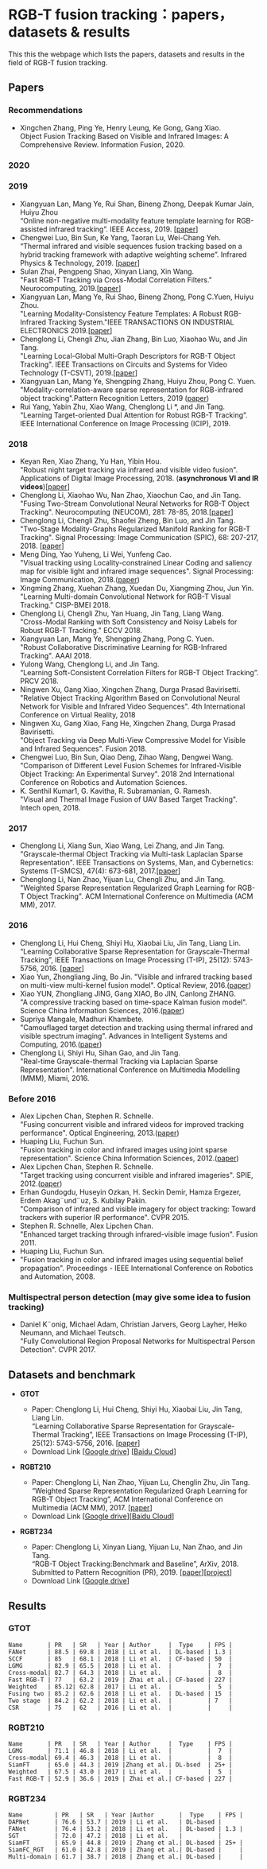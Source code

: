 # RGB-T fusion tracking：papers，datasets & results
This this the webpage which lists the papers, datasets and results in the field of RGB-T fusion tracking.

## Papers

### Recommendations
- Xingchen Zhang, Ping Ye, Henry Leung, Ke Gong, Gang Xiao.  
  Object Fusion Tracking Based on Visible and Infrared Images: A Comprehensive Review. Information Fusion, 2020.
  
### 2020


### 2019
- Xiangyuan Lan, Mang Ye, Rui Shan, Bineng Zhong, Deepak Kumar Jain, Huiyu Zhou  
	“Online non-negative multi-modality feature template learning for RGB-assisted infrared tracking”. IEEE Access, 2019. [[paper][1]]
- Chengwei Luo, Bin Sun, Ke Yang, Taoran Lu, Wei-Chang Yeh.  
	  “Thermal infrared and visible sequences fusion tracking based on a hybrid tracking framework with adaptive weighting scheme”. Infrared Physics & Technology, 2019. [[paper][2]]
- Sulan Zhai, Pengpeng Shao, Xinyan Liang, Xin Wang.  
	"Fast RGB-T Tracking via Cross-Modal Correlation Filters." Neurocomputing, 2019.[[paper][3]]
- Xiangyuan Lan, Mang Ye, Rui Shao, Bineng Zhong, Pong C.Yuen, Huiyu Zhou.  
	  "Learning Modality-Consistency Feature Templates: A Robust RGB-Infrared Tracking System."IEEE TRANSACTIONS ON INDUSTRIAL ELECTRONICS 2019.[[paper][4]]
- Chenglong Li, Chengli Zhu, Jian Zhang, Bin Luo, Xiaohao Wu, and Jin Tang.  
	  "Learning Local-Global Multi-Graph Descriptors for RGB-T Object Tracking". IEEE Transactions on Circuits and Systems for Video Technology (T-CSVT), 2019.[[paper][5]]
- Xiangyuan Lan, Mang Ye, Shengping Zhang, Huiyu Zhou, Pong C. Yuen.  
	  "Modality-correlation-aware sparse representation for RGB-infrared object tracking".Pattern Recognition Letters, 2019 ([paper][6])
- Rui Yang, Yabin Zhu, Xiao Wang, Chenglong Li \*, and Jin Tang.  
	  “Learning Target-oriented Dual Attention for Robust RGB-T Tracking”. IEEE International Conference on Image Processing (ICIP), 2019.

### 2018

- Keyan Ren, Xiao Zhang, Yu Han, Yibin Hou.  
	   "Robust night target tracking via infrared and visible video fusion". Applications of Digital Image Processing, 2018. (**asynchronous VI and IR videos**)[[paper][7]]
- Chenglong Li, Xiaohao Wu, Nan Zhao, Xiaochun Cao, and Jin Tang.  
	  "Fusing Two-Stream Convolutional Neural Networks for RGB-T Object Tracking". Neurocomputing (NEUCOM), 281: 78-85, 2018.[[paper][8]]
- Chenglong Li, Chengli Zhu, Shaofei Zheng, Bin Luo, and Jin Tang.  
	  "Two-Stage Modality-Graphs Regularized Manifold Ranking for RGB-T Tracking". Signal Processing: Image Communication (SPIC), 68: 207-217, 2018. [[paper][9]]
- Meng Ding, Yao Yuheng, Li Wei, Yunfeng Cao.  
	  "Visual tracking using Locality-constrained Linear Coding and saliency map for visible light and infrared image sequences". Signal Processing: Image Communication, 2018.([paper][11])
- Xingming Zhang, Xuehan Zhang, Xuedan Du, Xiangming Zhou, Jun Yin.  
	 "Learning Multi-domain Convolutional Network for RGB-T Visual Tracking." CISP-BMEI 2018.
- Chenglong Li, Chengli Zhu, Yan Huang, Jin Tang, Liang Wang.  
	   "Cross-Modal Ranking with Soft Consistency and Noisy Labels for Robust RGB-T Tracking." ECCV 2018.  
- Xiangyuan Lan, Mang Ye, Shengping Zhang, Pong C. Yuen.  
	   "Robust Collaborative Discriminative Learning for RGB-Infrared Tracking". AAAI 2018.
- Yulong Wang, Chenglong Li, and Jin Tang.  
	“Learning Soft-Consistent Correlation Filters for RGB-T Object Tracking”. PRCV 2018.
- Ningwen Xu, Gang Xiao, Xingchen Zhang, Durga Prasad Bavirisetti.  
	"Relative Object Tracking Algorithm Based on Convolutional Neural Network for Visible and Infrared Video Sequences". 4th International Conference on Virtual Reality, 2018
- Ningwen Xu, Gang Xiao, Fang He, Xingchen Zhang, Durga Prasad Bavirisetti.  
	"Object Tracking via Deep Multi-View Compressive Model for Visible and Infrared Sequences". Fusion 2018.
- Chengwei Luo, Bin Sun, Qiao Deng, Zihao Wang, Dengwei Wang.  
	    "Comparison of Different Level Fusion Schemes for Infrared-Visible Object Tracking: An Experimental Survey". 2018 2nd International Conference on Robotics and Automation Sciences.
- K. Senthil Kumar1, G. Kavitha, R. Subramanian, G. Ramesh.  
	    "Visual and Thermal Image Fusion of UAV Based Target Tracking". Intech open, 2018.

### 2017

- Chenglong Li, Xiang Sun, Xiao Wang, Lei Zhang, and Jin Tang.  
	  "Grayscale-thermal Object Tracking via Multi-task Laplacian Sparse Representation". IEEE Transactions on Systems, Man, and Cybernetics: Systems (T-SMCS), 47(4): 673-681, 2017.[[paper][10]]
- Chenglong Li, Nan Zhao, Yijuan Lu, Chengli Zhu, and Jin Tang.  
	   "Weighted Sparse Representation Regularized Graph Learning for RGB-T Object Tracking". ACM International Conference on Multimedia (ACM MM), 2017.

### 2016

- Chenglong Li, Hui Cheng, Shiyi Hu, Xiaobai Liu, Jin Tang, Liang Lin.  
	    “Learning Collaborative Sparse Representation for Grayscale-Thermal Tracking”,  IEEE Transactions on Image Processing (T-IP), 25(12): 5743-5756, 2016. [[paper][12]]
- Xiao Yun, Zhongliang Jing, Bo Jin.
	"Visible and infrared tracking based on multi-view multi-kernel fusion model". Optical Review, 2016.([paper][13])
- Xiao YUN, Zhongliang JING, Gang XIAO, Bo JIN, Canlong ZHANG.  
	 "A compressive tracking based on time-space Kalman fusion model". Science China Information Sciences, 2016.([paper][14])
- Supriya Mangale, Madhuri Khambete.  
	 "Camouflaged target detection and tracking using thermal infrared and visible spectrum imaging". Advances in Intelligent Systems and Computing, 2016.([paper][15])
- Chenglong Li, Shiyi Hu, Sihan Gao, and Jin Tang.  
	   "Real-time Grayscale-thermal Tracking  via Laplacian Sparse Representation". International Conference on Multimedia Modelling (MMM), Miami, 2016.

### Before 2016

- Alex Lipchen Chan, Stephen R. Schnelle.  
	 "Fusing concurrent visible and infrared videos for improved tracking performance". Optical Engineering, 2013.([paper][16])
- Huaping Liu, Fuchun Sun.  
	 "Fusion tracking in color and infrared images using joint sparse representation". Science China Information Sciences, 2012.([paper][17])
- Alex Lipchen Chan, Stephen R. Schnelle.  
	 "Target tracking using concurrent visible and infrared imageries". SPIE, 2012.([paper][18])
- Erhan Gundogdu, Huseyin Ozkan, H. Seckin Demir, Hamza Ergezer, Erdem Akag¨und¨uz, S. Kubilay Pakin.  
	 "Comparison of infrared and visible imagery for object tracking: Toward trackers with superior IR performance". CVPR 2015.
- Stephen R. Schnelle, Alex Lipchen Chan.  
	 "Enhanced target tracking through infrared-visible image fusion". Fusion 2011.
- Huaping Liu, Fuchun Sun.  
- "Fusion tracking in color and infrared images using sequential belief propagation". Proceedings - IEEE International Conference on Robotics and Automation, 2008.


### Multispectral person detection (may give some idea to fusion tracking)
- Daniel K¨onig, Michael Adam, Christian Jarvers, Georg Layher, Heiko Neumann, and Michael Teutsch.  
	 "Fully Convolutional Region Proposal Networks for Multispectral Person Detection". CVPR 2017.


## Datasets and benchmark
- **GTOT**
	- Paper: Chenglong Li, Hui Cheng, Shiyi Hu, Xiaobai Liu, Jin Tang, Liang Lin.  
		“Learning Collaborative Sparse Representation for Grayscale-Thermal Tracking”,  IEEE Transactions on Image Processing (T-IP), 25(12): 5743-5756, 2016. [[paper][19]]
	- Download Link [[Google drive][20]] [[Baidu Cloud][21]]

- **RGBT210**
	- Paper: Chenglong Li, Nan Zhao, Yijuan Lu, Chenglin  Zhu, Jin Tang.  
		“Weighted Sparse Representation Regularized Graph Learning for RGB-T Object Tracking”, ACM International Conference on Multimedia (ACM MM), 2017. [[paper][24]]
	- Download Link [[Google drive][25]][[Baidu Cloud][26]]

- **RGBT234**
	- Paper: Chenglong Li, Xinyan Liang, Yijuan Lu, Nan Zhao, and Jin Tang.  
		“RGB-T Object Tracking:Benchmark and Baseline”, ArXiv, 2018. Submitted to Pattern Recognition (PR), 2019. [[paper][28]][[project][29]]
	- Download Link [[Google drive][30]]

## Results
### GTOT
	Name       | PR   | SR   | Year | Author     |  Type    | FPS |
	FANet      | 88.5 | 69.8 | 2018 | Li et al.  | DL-based | 1.3 |
	SCCF       | 85   | 68.1 | 2018 | Li et al.  | CF-based | 50  |
	LGMG       | 82.9 | 65.5 | 2018 | Li et al.  |          |  7  |
	Cross-modal| 82.7 | 64.3 | 2018 | Li et al.  |          |  8  |
	Fast RGB-T | 77   | 63.2 | 2019 | Zhai et al.| CF-based | 227 |
	Weighted   | 85.12| 62.8 | 2017 | Li et al.  |          |  5  |
	Fusing two | 85.2 | 62.6 | 2018 | Li et al.  | DL-based | 15  |
	Two stage  | 84.2 | 62.2 | 2018 | Li et al.  |          | 7   |
	CSR        | 75   | 62   | 2016 | Li et al.  |          |     |

### RGBT210
	Name       | PR   | SR   | Year | Author     |  Type    | FPS |
	LGMG       | 71.1 | 46.8 | 2018 | Li et al.  |          |  7  |
	Cross-modal| 69.4 | 46.3 | 2018 | Li et al.  |          |  8  | 
	SiamFT     | 65.0 | 44.3 | 2019 |Zhang et al.| DL-bsed  | 25+ |
	Weighted   | 67.5 | 43.0 | 2017 | Li et al.  |          |  5  |  
	Fast RGB-T | 52.9 | 36.6 | 2019 | Zhai et al.| CF-based | 227 |
 
 
### RGBT234
	Name         | PR   | SR   | Year |Author       |  Type    | FPS |
	DAPNet       | 76.6 | 53.7 | 2019 | Li et al.   | DL-based |
	FANet        | 76.4 | 53.2 | 2018 | Li et al.   | DL-based | 1.3 |
	SGT          | 72.0 | 47.2 | 2018 | Li et al.   |          | 
	SiamFT       | 65.9 | 44.8 | 2019 | Zhang et al.| DL-based | 25+ |
	SiamFC_RGT   | 61.0 | 42.8 | 2019 | Zhang et al.| DL-based |     |  
	Multi-domain | 61.7 | 38.7 | 2018 | Zhang et al.| DL-based |     |


[1]:	https://ieeexplore.ieee.org/document/8713854
[2]:	https://www.sciencedirect.com/science/article/pii/S1350449519300258
[3]:	https://www.sciencedirect.com/science/article/pii/S0925231219300347
[4]:	https://ieeexplore.ieee.org/document/8643077
[5]:	https://ieeexplore.ieee.org/stamp/stamp.jsp?tp=&arnumber=8485393
[6]:	https://www.sciencedirect.com/science/article/pii/S0167865518307633
[7]:	https://www.spiedigitallibrary.org/conference-proceedings-of-spie/10752/1075206/Robust-night-target-tracking-via-infrared-and-visible-video-fusion/10.1117/12.2320450.full?SSO=1
[8]:	https://www.sciencedirect.com/science/article/pii/S0925231217318271
[9]:	https://www.sciencedirect.com/science/article/pii/S0923596518304892
[10]:	https://link.springer.com/chapter/10.1007%2F978-3-319-27674-8_6
[11]:	https://www.sciencedirect.com/science/article/pii/S0923596518302510
[12]:	https://ieeexplore.ieee.org/stamp/stamp.jsp?tp=&arnumber=7577747
[13]:	https://link.springer.com/article/10.1007/s10043-015-0175-5
[14]:	https://link.springer.com/article/10.1007/s11432-015-5356-0
[15]:	https://link.springer.com/chapter/10.1007/978-3-319-47952-1_15
[16]:	https://www.spiedigitallibrary.org/journals/Optical-Engineering/volume-52/issue-1/017004/Fusing-concurrent-visible-and-infrared-videos-for-improved-tracking-performance/10.1117/1.OE.52.1.017004.full
[17]:	https://link.springer.com/article/10.1007/s11432-011-4536-9
[18]:	https://www.spiedigitallibrary.org/conference-proceedings-of-spie/8392/83920P/Target-tracking-using-concurrent-visible-and-infrared-imageries/10.1117/12.918373.full
[19]:	https://ieeexplore.ieee.org/stamp/stamp.jsp?tp=&arnumber=7577747
[20]:	https://docs.google.com/uc?id=0B-Z6TyBF2ceIZ0c1anVhaHQ3MFk&export=download
[21]:	https://pan.baidu.com/s/1QNidEo-HepRaS6OIZr7-Cw
[22]:	https://www.sciencedirect.com/science/article/pii/S0925231217318271
[23]:	https://www.sciencedirect.com/science/article/pii/S0925231219300347
[24]:	https://dl.acm.org/citation.cfm?id=3123289
[25]:	https://drive.google.com/file/d/0B3i2rdXLNbdUTkhsLVRwcTBTMlU/view
[26]:	https://pan.baidu.com/s/1qXDAq0O#list/path=%2F
[27]:	https://www.sciencedirect.com/science/article/pii/S0925231219300347
[28]:	https://arxiv.org/pdf/1805.08982.pdf
[29]:	https://sites.google.com/view/ahutracking001/
[30]:	(https://drive.google.com/open?id=1ouNEptXOgRop4U7zYMK9zAp57SZ2XCNL)
[31]:	http://cs.ahu.edu.cn/7d/82/c11202a163202/page.htm